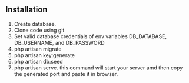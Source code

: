 ## Installation
1) Create database.
2) Clone code using git
3) Set valid database credentials of env variables DB_DATABASE, DB_USERNAME, and DB_PASSWORD
4) php artisan migrate
5) php artisan key:generate
6) php artisan db:seed
7) php artisan serve. this command will start your server amd then copy the generated port and paste it in browser.
